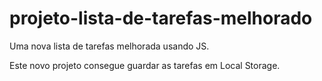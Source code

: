 # projeto-lista-de-tarefas-melhorado

Uma nova lista de tarefas melhorada usando JS.

Este novo projeto consegue guardar as tarefas em Local Storage.
